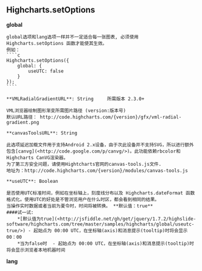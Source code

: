 ## Highcharts.setOptions
   **global**

	global选项和lang选项一样并不一定适合每一张图表, 必须使用 Highcharts.setOptions 函数才能使其生效。
	例如：
	````c
	Highcharts.setOptions({
		global: {
			useUTC: false
		}
	});
	```` 

  	**VMLRadialGradientURL**: String     所需版本 2.3.0+

	VML浏览器绘制图形渐变所需图片路径 (version:版本号)
	默认URL路径： http://code.highcharts.com/{version}/gfx/vml-radial-gradient.png

	**canvasToolsURL**: String

	此选项延迟加载文件用于支持Android 2.x设备，由于次此设备并不支持SVG，所以进行额外包含[canvg](<http://code.google.com/p/canvg/>)。此功能依赖rbcolor和Highcharts CanVG渲染器。
	为了第三方安全问题，请使用Hightcharts官网的canvas-tools.js文件.
	地址为：http://code.highcharts.com/{version}/modules/canvas-tools.js

	**useUTC**: Boolean

	是否使用UTC标准时间，例如在坐标轴上，刻度线分布以及 Highcharts.dateFormat 函数格式化。使用UTC的好处是不管浏览用户在什么时区，都会看到相同的结果。
	当操作实时数据或者当前为夏令时，时间将被转换。 **默认值：true**
	####试一试: 
		*[默认值为true](<http://jsfiddle.net/gh/get/jquery/1.7.2/highslide-software/highcharts.com/tree/master/samples/highcharts/global/useutc-true/>) - 起始点为 00:00 UTC，在坐标轴(axis)和消息提示(tooltip)时将会显示 00：00
		*当为false时  - 起始点为 00:00 UTC，在坐标轴(axis)和消息提示(tooltip)时将会显示浏览者本地机器时间

   **lang**